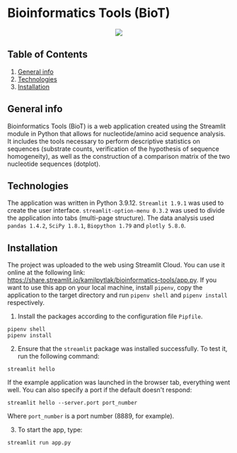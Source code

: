 # Bioinformatics Tools (BioT)

<p align="center">
  <img src="https://i.imgur.com/fP0SQMW.png" />
</p>

## Table of Contents
1. [General info](#general-info)
2. [Technologies](#technologies)
3. [Installation](#installation)


## General info
Bioinformatics Tools (BioT) is a web application created using the Streamlit module in Python that allows for nucleotide/amino acid sequence analysis. It includes the tools necessary to perform descriptive statistics on sequences (substrate counts, verification of the hypothesis of sequence homogeneity), as well as the construction of a comparison matrix of the two nucleotide sequences (dotplot).

## Technologies
The application was written in Python 3.9.12. `Streamlit 1.9.1` was used to create the user interface. `streamlit-option-menu 0.3.2` was used to divide the application into tabs (multi-page structure). The data analysis used `pandas 1.4.2`, `SciPy 1.8.1`, `Biopython 1.79` and `plotly 5.8.0`.

## Installation
The project was uploaded to the web using Streamlit Cloud. You can use it online at the following link: https://share.streamlit.io/kamilpytlak/bioinformatics-tools/app.py. If you want to use this app on your local machine, install `pipenv`, copy the application to the target directory and run `pipenv shell` and `pipenv install` respectively.
1.  Install the packages according to the configuration file `Pipfile`.
```
pipenv shell
pipenv install
```

2.  Ensure that the `streamlit` package was installed successfully. To test it, run the following command:
```
streamlit hello
```
If the example application was launched in the browser tab, everything went well. You can also specify a port if the default doesn't respond:
```
streamlit hello --server.port port_number
```
Where `port_number` is a port number (8889, for example).

3.  To start the app, type:
```
streamlit run app.py
```
